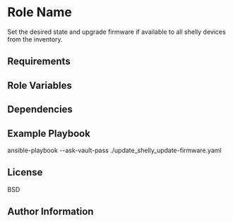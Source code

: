 Role Name
=========

Set the desired state and upgrade firmware if available to all shelly devices from the inventory.

Requirements
------------



Role Variables
--------------


Dependencies
------------


Example Playbook
----------------

ansible-playbook --ask-vault-pass ./update_shelly_update-firmware.yaml

License
-------

BSD

Author Information
------------------


